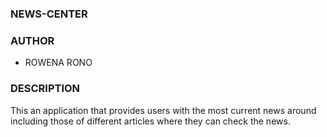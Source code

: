 ### NEWS-CENTER

### AUTHOR
* ROWENA RONO

### DESCRIPTION
This an application that provides users with the most current news around including those of different articles where they can check the news.
